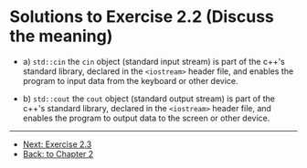 # Solutions to Exercise 2.2 (Discuss the meaning)

-   a) `std::cin` the `cin` object (standard input stream) is part of the c++'s standard library, declared in the `<iostream>` header file, and enables the program to input data from the keyboard or other device.

-   b) `std::cout` the `cout` object (standard output stream) is part of the c++'s standard library, declared in the `<iostream>` header file, and enables the program to output data to the screen or other device.

---

-   [Next: Exercise 2.3](02_03.md)
-   [Back: to Chapter 2](README.md)
